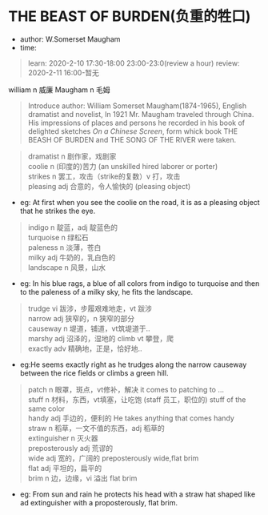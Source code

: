 # THE BEAST OF BURDEN(负重的牲口)

- author: W.Somerset Maugham
- time:
>learn: 2020-2-10 17:30-18:00 23:00-23:0(review a hour)
review: 2020-2-11 16:00-暂无

william n 威廉  Maugham n 毛姆  

>Introduce author: William Somerset Maugham(1874-1965), English dramatist and novelist, In 1921 Mr. Maugham traveled through China. His impressions of places and persons he recorded in his book of delighted sketches *On a Chinese Screen*, form whick book THE BEASH OF BURDEN and THE SONG OF THE RIVER were taken.  


>dramatist n 剧作家，戏剧家  
coolie n (印度的)苦力 (an unskilled hired laborer or porter)  
strikes n 罢工，攻击（strike的复数）v 打，攻击  
pleasing adj 合意的，令人愉快的 (pleasing object)  
- eg: At first when you see the coolie on the road, it is as a pleasing object that he strikes the eye.  

>indigo n 靛蓝，adj 靛蓝色的  
turquoise n 绿松石  
paleness n 淡薄，苍白  
milky adj 牛奶的，乳白色的  
landscape n 风景，山水  
- eg: In his blue rags, a blue of all colors from indigo to turquoise and then to the paleness of a milky sky, he fits the landscape.  

>trudge vi 跋涉，步履艰难地走，vt 跋涉  
narrow adj 狭窄的，n 狭窄的部分  
causeway n 堤道，铺道，vt筑堤道于..  
marshy adj 沼泽的，湿地的 
climb vt 攀登，爬  
exactly adv 精确地，正是，恰好地..  
- eg:He seems exactly right as he trudges along the narrow causeway between the rice fields or climbs a green hill.  

>patch n 眼罩，斑点，vt修补，解决 it comes to patching to ...    
stuff n 材料，东西，vt填塞，让吃饱  (staff 员工，职位的)   stuff of the same color  
handy adj  手边的，便利的 He takes anything that comes handy  
straw n 稻草，一文不值的东西，adj 稻草的  
extinguisher n 灭火器  
preposterously adj  荒谬的  
wide adj 宽的，广阔的  preposterously wide,flat brim  
flat adj 平坦的，扁平的  
brim n 边，边缘，vi 溢出 flat brim  
- eg: From sun and rain he protects his head with a straw hat shaped like ad extinguisher with a proposterously, flat brim.

